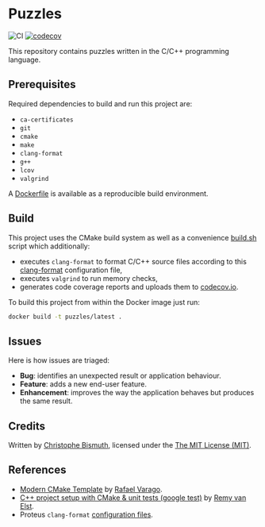 # Puzzles

![CI](https://github.com/cbismuth/puzzles/workflows/CI/badge.svg)
[![codecov](https://codecov.io/gh/cbismuth/puzzles/branch/master/graph/badge.svg)](https://codecov.io/gh/cbismuth/puzzles)

This repository contains puzzles written in the C/C++ programming language.

## Prerequisites

Required dependencies to build and run this project are:

* `ca-certificates`
* `git`
* `cmake`
* `make`
* `clang-format`
* `g++`
* `lcov`
* `valgrind`

A [Dockerfile](Dockerfile) is available as a reproducible build environment.

## Build

This project uses the CMake build system as well as a convenience [build.sh](scripts/build.sh) script which additionally:
* executes `clang-format` to format C/C++ source files according to this [clang-format](.clang-format) configuration file,
* executes `valgrind` to run memory checks,
* generates code coverage reports and uploads them to [codecov.io](https://codecov.io/gh/cbismuth/puzzles).

To build this project from within the Docker image just run: 

```bash
docker build -t puzzles/latest .
```

## Issues

Here is how issues are triaged:

* **Bug**: identifies an unexpected result or application behaviour.
* **Feature**: adds a new end-user feature.
* **Enhancement**: improves the way the application behaves but produces the same result.

## Credits

Written by [Christophe Bismuth](https://www.linkedin.com/in/cbismuth/), licensed under the [The MIT License (MIT)](LICENSE.md).

## References

* [Modern CMake Template](https://github.com/rvarago/modern-cmake-template) by [Rafael Varago](https://github.com/rvarago).
* [C++ project setup with CMake & unit tests (google test)](https://raymii.org/s/tutorials/Cpp_project_setup_with_cmake_and_unit_tests.html) by [Remy van Elst](https://raymii.org/s/static/About.html).
* Proteus `clang-format` [configuration files](https://gitlab.cern.ch/proteus/proteus/-/commit/8d906a45801c03832531e243f41f5f5a83177de0).
